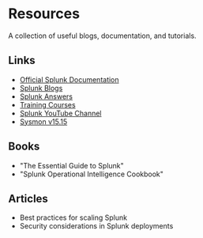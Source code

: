 # Resources

A collection of useful blogs, documentation, and tutorials.


## Links

- [Official Splunk Documentation](https://docs.splunk.com)
- [Splunk Blogs](https://www.splunk.com/en_us/blog.html)
- [Splunk Answers](https://community.splunk.com)
- [Training Courses](https://www.splunk.com/en_us/training.html)
- [Splunk YouTube Channel](https://www.youtube.com/user/splunkvideos)
- [Sysmon v15.15](https://learn.microsoft.com/en-us/sysinternals/downloads/sysmon)
## Books

- "The Essential Guide to Splunk"
- "Splunk Operational Intelligence Cookbook"

## Articles

- Best practices for scaling Splunk
- Security considerations in Splunk deployments

